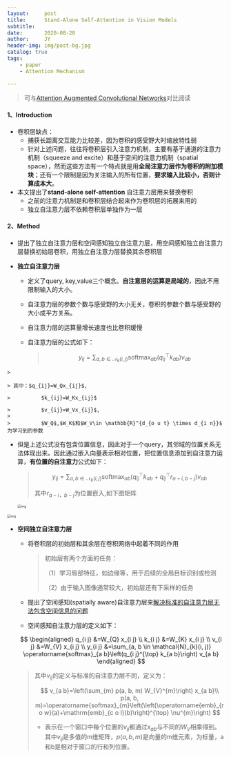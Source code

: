 ```yaml
---
layout:     post
title:      Stand-Alone Self-Attention in Vision Models
subtitle:   
date:       2020-08-28
author:     JY
header-img: img/post-bg.jpg
catalog: true
tags:
    - paper
    - Attention Mechanism

---
```




> 可与[Attention Augmented Convolutional Networks](https://zju-cvs.github.io/2020/06/25/Attention-Augmented-Convolutional-Networks/)对比阅读



#### 1、Introduction

- 卷积层缺点：
  - 捕获长距离交互能力比较差，因为卷积的感受野大时缩放特性弱
  - 针对上述问题，往往将卷积层引入注意力机制，主要有基于通道的注意力机制（squeeze  and excite）和基于空间的注意力机制（spatial space），然而这些方法有一个特点就是用**全局注意力层作为卷积的附加模块**；还有一个限制是因为关注输入的所有位置，**要求输入比较小，否则计算成本大**。
- 本文提出了**stand-alone self-attention** 自注意力层用来替换卷积
  - 之前的注意力机制是和卷积层结合起来作为卷积层的拓展来用的
  - 独立自注意力层不依赖卷积层单独作为一层

#### 2、Method

- 提出了独立自注意力层和空间感知独立自注意力层，用空间感知独立自注意力层替换初始层卷积，用独立自注意力层替换其余卷积层

- **独立自注意力层**

  - 定义了query, key,value三个概念。**自注意层的运算是局域的**，因此不用限制输入的大小。

  - 自注意力层的参数个数与感受野的大小无关，卷积的参数个数与感受野的大小成平方关系。

  - 自注意力层的运算量增长速度也比卷积缓慢

  - 自注意力层的公式如下：
    
    > $$
    > y_{i j}=\sum_{a, b \in \mathcal{N}_{k}(i, j)} \operatorname{softmax}_{a b}\left(q_{i j}^{\top} k_{a b}\right) v_{a b}
    > $$
>
    > 
>
    > 其中：$q_{ij}=W_Qx_{ij}$, 
>
    > ​			$k_{ij}=W_Kx_{ij}$
>
    > ​			$v_{ij}=W_Vx_{ij}$, 
    >
    > ​			$W_Q$,$W_K$和$W_V\in \mathbb{R}^{d_{o u t} \times d_{i n}}$  为学习到的参数
    
    
    
  - 但是上述公式没有包含位置信息，因此对于一个query，其邻域的位置关系无法体现出来。因此通过嵌入向量表示相对位置，把位置信息添加到自注意力运算，**有位置的自注意力**公式如下：
    
    > $$
    > y_{i j}=\sum_{a, b \in \mathcal{N}_{k}(i, j)} \operatorname{softmax}_{a b}\left(q_{i j}^{\top} k_{a b}+q_{i j}^{\top} r_{a-i, b-j}\right) v_{a b}
    > $$
    >
    > 
    >
    > 其中$r_{a-i，b-j}$为位置嵌入,如下图矩阵
    
    <img src="https://github.com/ZJU-CVs/zju-cvs.github.io/raw/master/img/picture/SASA6.png" alt="img" style="zoom:50%;" />

<img src="https://github.com/ZJU-CVs/zju-cvs.github.io/raw/master/img/picture/SASA.png" alt="img" style="zoom:50%;" />



- **空间独立自注意力层**

  - 将卷积层的初始层和其余层在卷积网络中起着不同的作用

    > 初始层有两个方面的任务：
    >
    > （1）学习局部特征，如边缘等，用于后续的全局目标识别或检测
    >
    > （2）由于输入图像通常较大，初始层还有下采样的任务

  - 提出了空间感知(spatially aware)自注意力层来<u>解决标准的自注意力层无法包含空间信息的问题</u>

  - 空间感知自注意力层的定义如下：

  $$
  \begin{aligned} q_{i j} &=W_{Q} x_{i j} \\ k_{i j} &=W_{K} x_{i j} \\ v_{i j} &=W_{V} x_{i j} \\ y_{i j} &=\sum_{a, b \in \mathcal{N}_{k}(i, j)} \operatorname{softmax}_{a b}\left(q_{i j}^{\top} k_{a b}\right) v_{a b} \end{aligned}
  $$

  

  > 其中$v_{ij}$的定义与标准的自注意力层不同，定义为：
  >
  > 
  > $$
  > v_{a b}=\left(\sum_{m} p(a, b, m) W_{V}^{m}\right) x_{a b}\\
  > p(a, b, m)=\operatorname{softmax}_{m}\left(\left(\operatorname{emb}_{r o w}(a)+\mathrm{emb}_{c o l}(b)\right)^{\top} \nu^{m}\right)
  > $$
  > 
  >
  > - 表示在一个窗口中每个位置的$v_{ij}$都通过$x_{ab}$与不同的$W_V$相乘得到。其中$v_{ij}$是多值的m维矩阵，$p(a,b,m)$是向量的m维元素，为标量，a和b是相对于窗口的行和列位置。

  
